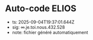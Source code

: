 # Auto-code ELIOS
- ts: 2025-09-04T19:37:01.644Z
- sig: ∞.je.toi.nous.432.528
- note: fichier généré automatiquement